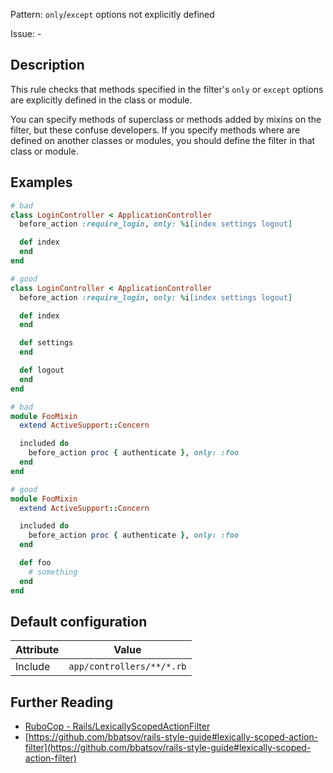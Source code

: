 Pattern: `only`/`except` options not explicitly defined 

Issue: -

## Description

This rule checks that methods specified in the filter's `only` or `except` options are explicitly defined in the class or module.

You can specify methods of superclass or methods added by mixins on the filter, but these confuse developers. If you specify methods where are defined on another classes or modules, you should define the filter in that class or module.

## Examples

```ruby
# bad
class LoginController < ApplicationController
  before_action :require_login, only: %i[index settings logout]

  def index
  end
end

# good
class LoginController < ApplicationController
  before_action :require_login, only: %i[index settings logout]

  def index
  end

  def settings
  end

  def logout
  end
end
```
```ruby
# bad
module FooMixin
  extend ActiveSupport::Concern

  included do
    before_action proc { authenticate }, only: :foo
  end
end

# good
module FooMixin
  extend ActiveSupport::Concern

  included do
    before_action proc { authenticate }, only: :foo
  end

  def foo
    # something
  end
end
```

## Default configuration

Attribute | Value
--- | ---
Include | `app/controllers/**/*.rb`

## Further Reading

* [RuboCop - Rails/LexicallyScopedActionFilter](https://github.com/rubocop-hq/rubocop-rails/tree/master/lib/rubocop/cop/rails#railslexicallyscopedactionfilter)
* [https://github.com/bbatsov/rails-style-guide#lexically-scoped-action-filter](https://github.com/bbatsov/rails-style-guide#lexically-scoped-action-filter)
